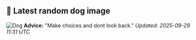## 🐶 Latest random dog image
![Dog](https://images.dog.ceo/breeds/hound-ibizan/n02091244_4015.jpg)
**Advice:** "Make choices and dont look back."
*Updated: 2025-09-29 11:31 UTC*
